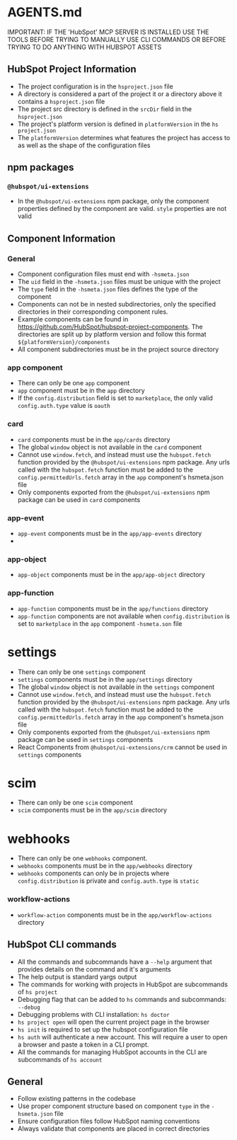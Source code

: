 # AGENTS.md

IMPORTANT: IF THE 'HubSpot' MCP SERVER IS INSTALLED USE THE TOOLS BEFORE TRYING TO MANUALLY USE CLI COMMANDS OR BEFORE TRYING TO DO ANYTHING WITH HUBSPOT ASSETS

## HubSpot Project Information
- The project configuration is in the `hsproject.json` file
- A directory is considered a part of the project it or a directory above it contains a `hsproject.json` file
- The project src directory is defined in the `srcDir` field in the `hsproject.json`
- The project's platform version is defined in `platformVersion` in the `hs project.json`
- The `platformVersion` determines what features the project has access to as well as the shape of the configuration files

## npm packages
### `@hubspot/ui-extensions`
- In the `@hubspot/ui-extensions` npm package, only the component properties defined by the component are valid.  `style` properties are not valid

## Component Information
### General
- Component configuration files must end with `-hsmeta.json`
- The `uid` field in the `-hsmeta.json` files must be unique with the project
- The `type` field in the `-hsmeta.json` files defines the type of the component
- Components can not be in nested subdirectories, only the specified directories in their corresponding component rules.
- Example components can be found in https://github.com/HubSpot/hubspot-project-components.  The directories are split up by platform version and follow this format `${platformVersion}/components`
- All component subdirectories must be in the project source directory

### app component
- There can only be one `app` component
- `app` component must be in the `app` directory
- If the `config.distribution` field is set to `marketplace`, the only valid `config.auth.type` value is `oauth`

### card
- `card` components must be in the `app/cards` directory
- The global `window` object is not available in the `card` component
- Cannot use `window.fetch`, and instead must use the `hubspot.fetch` function provided by the `@hubspot/ui-extensions` npm package.  Any urls called with the `hubspot.fetch` function must be added to the `config.permittedUrls.fetch` array in the `app` component's hsmeta.json file
- Only components exported from the `@hubspot/ui-extensions` npm package can be used in `card` components

### app-event
- `app-event` components must be in the `app/app-events` directory
-
### app-object
- `app-object` components must be in the `app/app-object` directory

### app-function
- `app-function` components must be in the `app/functions` directory
- `app-function` components are not available when `config.distribution` is set to `marketplace` in the `app` component `-hsmeta.son` file

# settings
- There can only be one `settings` component
- `settings` components must be in the `app/settings` directory
- The global `window` object is not available in the `settings` component
- Cannot use `window.fetch`, and instead must use the `hubspot.fetch` function provided by the `@hubspot/ui-extensions` npm package.  Any urls called with the `hubspot.fetch` function must be added to the `config.permittedUrls.fetch` array in the `app` component's hsmeta.json file
- Only components exported from the `@hubspot/ui-extensions` npm package can be used in `settings` components
- React Components from `@hubspot/ui-extensions/crm` cannot be used in `settings` components

# scim
- There can only be one `scim` component
- `scim` components must be in the `app/scim` directory

# webhooks
- There can only be one `webhooks` component.
- `webhooks` components must be in the `app/webhooks` directory
- `webhooks` components can only be in projects where `config.distribution` is private and `config.auth.type` is `static`

### workflow-actions
- `workflow-action` components must be in the `app/workflow-actions` directory

## HubSpot CLI commands
- All the commands and subcommands have a `--help` argument that provides details on the command and it's arguments
- The help output is standard yargs output
- The commands for working with projects in HubSpot are subcommands of `hs project`
- Debugging flag that can be added to `hs` commands and subcommands: `--debug`
- Debugging problems with CLI installation: `hs doctor`
- `hs project open` will open the current project page in the browser
- `hs init` is required to set up the hubspot configuration file
- `hs auth` will authenticate a new account.  This will require a user to open a browser and paste a token in a CLI prompt.
- All the commands for managing HubSpot accounts in the CLI are subcommands of `hs account`

## General
- Follow existing patterns in the codebase
- Use proper component structure based on component `type` in the `-hsmeta.json` file
- Ensure configuration files follow HubSpot naming conventions
- Always validate that components are placed in correct directories
